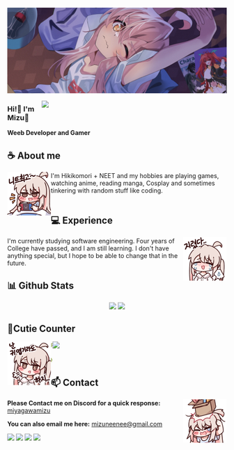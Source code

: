 <div align="center">
<!-- ![](https://typograssy.deno.dev/api?text=お兄ちゃんはおしまい!&l0=none&bg=none&frame=none&speed=100&comment=) -->
<!-- ![](https://typograssy.deno.dev/api?text=お兄ちゃんはおしまい!&l0=none&l1=00cce6&l2=80f1ff&l3=009eb3&l4=caf9ff&bg=none&frame=none&speed=100&comment=) -->

</div>

![Preview](./images/bg.webp)

<a href="https://discord.gg/XCgDcusrNj"><img align="right" width="425" src="https://lanyard.kyrie25.me/api/738748102311280681?imgStyle=square&gradient=e9d6d5-e9d6d5-f3b1b4-ffffff&bg=0d1117"></a>


### Hi!👋 I'm Mizu🍊

**Weeb Developer and Gamer** 

## **☕ About me**
<a href="https://github.com/MiyagawaMizu"><img align="left" width="100" src="./images/mahiro_switch.png"></a>
I'm Hikikomori + NEET and my hobbies are playing games, watching anime, reading manga, Cosplay and sometimes tinkering with random stuff like coding.
<br><br>

## **💻 Experience**
<a href="https://github.com/MiyagawaMizu"><img align="right" width="100" src="./images/mahiro_cry.png"></a>
I'm currently studying software engineering. Four years of College have passed, and I am still learning. I don't have anything special, but I hope to be able to change that in the future.


## **📊 Github Stats**
<!-- <div><a href="https://github.com/MiyagawaMizu"><img width="100" src="https://cdn.discordapp.com/attachments/1077108830862839848/1107004077621125240/105017051_p13.png"></a><div> -->
<p align="center"><img width="50%" src="https://github-readme-stats.vercel.app/api?username=MiyagawaMizu&show_icons=true&count_private=true&theme=react&hide_border=true&bg_color=0D1117"/> <img width="45%" src="https://github-readme-stats.vercel.app/api/top-langs/?username=MiyagawaMizu&show_icons=true&count_private=true&theme=react&hide_border=true&bg_color=0D1117&layout=compact"/>
</p>

<!-- ## **🎧 Spotify**
<p align="center">
<a href="https://spotify-github-profile.vercel.app/api/view?uid=z8vtap612j1ajql4wsyhl074i&redirect=true"><img src="https://spotify-github-profile.vercel.app/api/view?uid=z8vtap612j1ajql4wsyhl074i&cover_image=true&theme=default&show_offline=true&background_color=0d11170&interchange=false&bar_color_cover=true"></a><a href="https://open.spotify.com/user/z8vtap612j1ajql4wsyhl074i?si=6962aa5c8435476f"><img width="525" src="https://spotify-recently-played-readme.vercel.app/api?user=z8vtap612j1ajql4wsyhl074i"></a>
</p> -->

## **🧋Cutie Counter**
<!-- <p align="center">
	<img src="https://moe-counter.glitch.me/get/@miyagawamizu?theme=moebooru-h"> <br/>
</p> -->
<a href="https://discord.com/users/738748102311280681"><img align="right" width=400 src="https://count.getloli.com/@miyagawamizu?name=miyagawamizu&theme=rule34&padding=10&offset=0&scale=1&pixelated=1&darkmode=0"></a>
<a href="https://github.com/MiyagawaMizu"><img align="left" width="100" src="./images/mahiro.png"></a>

```yaml
People who visit my profile :3.

Hehe~ another cutie has been caught.
```
<!-- <br><br><br><br> -->
## **📫 Contact**
<a href="https://github.com/MiyagawaMizu"><img align="right" width="100" src="./images/mahiro_box.png" /></a>
**Please Contact me on Discord for a quick response:** [miyagawamizu](https://discord.com/users/738748102311280681)

**You can also email me here:** mizuneenee@gmail.com

<!-- <a href="https://github.com/Meghna-DAS/github-profile-views-counter"><img src="https://komarev.com/ghpvc/?username=MiyagawaMizu"> -->
[![](https://img.shields.io/github/followers/MiyagawaMizu?label=Followers&style=social)](https://github.com/MiyagawaMizu)
[![](https://img.shields.io/badge/Discord-7289DA?logo=discord&logoColor=white)](https://discord.gg/)
[![](https://img.shields.io/badge/Steam-1a6a98?logo=steam&logoColor=white)](https://steamcommunity.com/id/MiyagawaMizu)
[![](https://img.shields.io/badge/Mail-D14836?logo=gmail&logoColor=white)](mailto:mizuneenee@gmail.com)
<!-- [![](https://img.shields.io/badge/Telegram-2ca5e0?logo=telegram&logoColor=white)](https://t.me/miyagawamizu) -->
<!-- [![](https://img.shields.io/badge/Kofi-ff5c5a?logo=ko-fi&logoColor=white)](https://ko-fi.com/miyagawamizu) -->
<!-- [![MiyagawaMizu](https://mizu.is-a.dev/public/miyagawamizu.png)](https://mizu.is-a.dev/) -->
